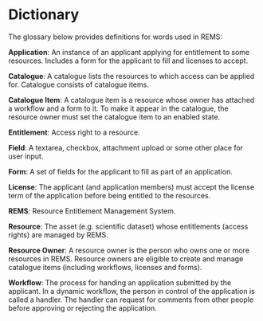 # Dictionary

The glossary below provides definitions for words used in REMS:

**Application**: An instance of an applicant applying for entitlement to some resources. Includes a form for the applicant to fill and licenses to accept.

**Catalogue**: A catalogue lists the resources to which access can be applied for. Catalogue consists of catalogue items.

**Catalogue Item**: A catalogue item is a resource whose owner has attached a workflow and a form to it. To make it appear in the catalogue, the resource owner must set the catalogue item to an enabled state.

**Entitlement**: Access right to a resource.

**Field**: A textarea, checkbox, attachment upload or some other place for user input.

**Form**: A set of fields for the applicant to fill as part of an application.

**License**: The applicant (and application members) must accept the license term of the application before being entitled to the resources.

**REMS**: Resource Entitlement Management System.

**Resource**: The asset (e.g. scientific dataset) whose entitlements (access rights) are managed by REMS.

**Resource Owner**: A resource owner is the person who owns one or more resources in REMS. Resource owners are eligible to create and manage catalogue items (including workflows, licenses and forms).

**Workflow**: The process for handing an application submitted by the applicant. In a dynamic workflow, the person in control of the application is called a handler. The handler can request for comments from other people before approving or rejecting the application.

